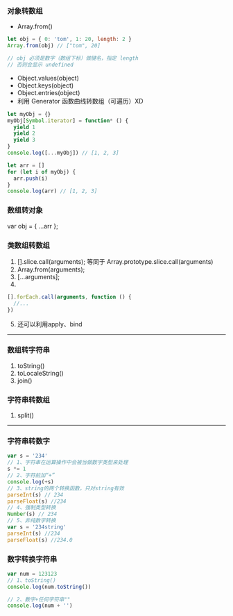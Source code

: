 ### 对象转数组

- Array.from()

```js
let obj = { 0: 'tom', 1: 20, length: 2 }
Array.from(obj) // ["tom", 20]

// obj 必须是数字（数组下标）做键名，指定 length
// 否则会显示 undefined
```

- Object.values(object)
- Object.keys(object)
- Object.entries(object)
- 利用 Generator 函数曲线转数组（可遍历）XD

```js
let myObj = {}
myObj[Symbol.iterator] = function* () {
  yield 1
  yield 2
  yield 3
}
console.log([...myObj]) // [1, 2, 3]

let arr = []
for (let i of myObj) {
  arr.push(i)
}
console.log(arr) // [1, 2, 3]
```

### 数组转对象

var obj = { …arr };

### 类数组转数组

1. [].slice.call(arguments); 等同于 Array.prototype.slice.call(arguments)
2. Array.from(arguments);
3. [...arguments];
4.

```js
[].forEach.call(arguments, function () {
  //...
})
```
5. 还可以利用apply、bind


***
### 数组转字符串
1. toString()
2. toLocaleString()
3. join()

### 字符串转数组
1. split()

***

### 字符串转数字

```js
var s = '234'
// 1、字符串在运算操作中会被当做数字类型来处理
s *= 1
// 2、字符前加“+”
console.log(+s)
// 3、string的两个转换函数，只对string有效
parseInt(s) // 234
parseFloat(s) //234
// 4、强制类型转换
Number(s) // 234
// 5、非纯数字转换
var s = '234string'
parseInt(s) //234
parseFloat(s) //234.0
```

### 数字转换字符串

```js
var num = 123123
// 1、toString()
console.log(num.toString())

// 2、数字+任何字符串""
console.log(num + '')
```

